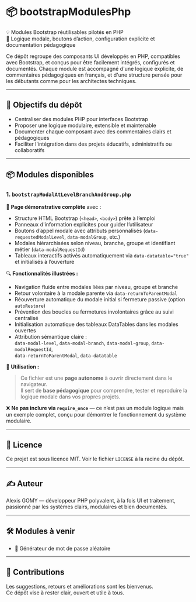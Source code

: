 # 📦 bootstrapModulesPhp

💡 Modules Bootstrap réutilisables pilotés en PHP  
🔧 Logique modale, boutons d’action, configuration explicite et documentation pédagogique

Ce dépôt regroupe des composants UI développés en PHP, compatibles avec Bootstrap, et conçus pour être facilement intégrés, configurés et documentés. Chaque module est accompagné d'une logique explicite, de commentaires pédagogiques en français, et d'une structure pensée pour les débutants comme pour les architectes techniques.

---

## 🎯 Objectifs du dépôt

- Centraliser des modules PHP pour interfaces Bootstrap
- Proposer une logique modulaire, extensible et maintenable
- Documenter chaque composant avec des commentaires clairs et pédagogiques
- Faciliter l'intégration dans des projets éducatifs, administratifs ou collaboratifs

---

## 📦 Modules disponibles

### 1. `bootstrapModalAtLevelBranchAndGroup.php`

🔧 **Page démonstrative complète** avec :

- Structure HTML Bootstrap (`<head>`, `<body>`) prête à l’emploi
- Panneaux d'information explicites pour guider l’utilisateur
- Boutons d’appel modale avec attributs personnalisés (`data-requestedModalLevel`, `data-modalGroup`, etc.)
- Modales hiérarchisées selon niveau, branche, groupe et identifiant métier (`data-modalRequestId`)
- Tableaux interactifs activés automatiquement via `data-datatable="true"` et initialisés à l’ouverture

🔍 **Fonctionnalités illustrées :**

- Navigation fluide entre modales liées par niveau, groupe et branche
- Retour volontaire à la modale parente via `data-returnToParentModal`
- Réouverture automatique du modale initial si fermeture passive (option `autoRestore`)
- Prévention des boucles ou fermetures involontaires grâce au suivi centralisé
- Initialisation automatique des tableaux DataTables dans les modales ouvertes
- Attribution sémantique claire :  
  `data-modal-level`, `data-modal-branch`, `data-modal-group`, `data-modalRequestId`,  
  `data-returnToParentModal`, `data-datatable`

📎 **Utilisation :**

> Ce fichier est une **page autonome** à ouvrir directement dans le navigateur.  
> Il sert de **base pédagogique** pour comprendre, tester et reproduire la logique modale dans vos propres projets.

❌ **Ne pas inclure via `require_once`** — ce n’est pas un module logique mais un exemple complet, conçu pour démontrer le fonctionnement du système modulaire.

---

## 📄 Licence

Ce projet est sous licence MIT. Voir le fichier `LICENSE` à la racine du dépôt.

---

## ✍️ Auteur

Alexis GOMY — développeur PHP polyvalent, à la fois UI et traitement, passionné par les systèmes clairs, modulaires et bien documentés.

---

## 🛠️ Modules à venir

- 🔐 Générateur de mot de passe aléatoire

---

## 🤝 Contributions

Les suggestions, retours et améliorations sont les bienvenus.  
Ce dépôt vise à rester clair, ouvert et utile à tous.
